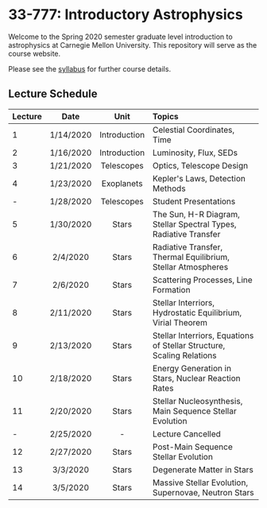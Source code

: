 # 33-777: Introductory Astrophysics

Welcome to the Spring 2020 semester graduate level introduction to astrophysics at Carnegie Mellon University.  This repository will serve as the course website. 

Please see the [syllabus](./Syllabus.pdf) for further course details.  

## Lecture Schedule

| Lecture | Date      | Unit         | Topics |
| --------|:---------:| :-----------:| :------|
| 1       | 1/14/2020 | Introduction | Celestial Coordinates, Time |
| 2       | 1/16/2020 | Introduction | Luminosity, Flux, SEDs |
| 3       | 1/21/2020 | Telescopes   | Optics, Telescope Design |
| 4       | 1/23/2020 | Exoplanets   | Kepler's Laws, Detection Methods |
| -       | 1/28/2020 | Telescopes   | Student Presentations |
| 5       | 1/30/2020 | Stars        | The Sun, H-R Diagram, Stellar Spectral Types, Radiative Transfer|
| 6       | 2/4/2020  | Stars        | Radiative Transfer, Thermal Equilibrium, Stellar Atmospheres |
| 7       | 2/6/2020  | Stars        | Scattering Processes, Line Formation |
| 8       | 2/11/2020 | Stars        | Stellar Interriors, Hydrostatic Equilibrium, Virial Theorem |
| 9       | 2/13/2020 | Stars        | Stellar Interriors, Equations of Stellar Structure, Scaling Relations |
| 10      | 2/18/2020 | Stars        | Energy Generation in Stars, Nuclear Reaction Rates |
| 11      | 2/20/2020 | Stars        | Stellar Nucleosynthesis, Main Sequence Stellar Evolution |
| -       | 2/25/2020 | -            | Lecture Cancelled |
| 12      | 2/27/2020 | Stars        | Post-Main Sequence Stellar Evolution | 
| 13      | 3/3/2020  | Stars        | Degenerate Matter in Stars |
| 14      | 3/5/2020  | Stars        | Massive Stellar Evolution, Supernovae, Neutron Stars |
